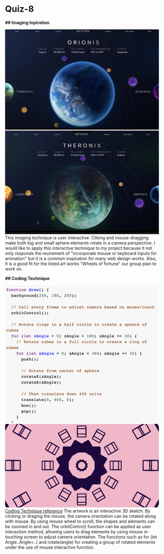 # Quiz-8
**## Imaging Inpiration**

![Example images](readmeImages/Inspiration1.png)
![Example images](readmeImages/Inspiration2.png)
This imaging technique is user interactive. Cliking and mouse-dragging make both big and small sphere elements rotate in a camera perspective. I would like to apply this interactive technique to my project because it not only responds the reuirement of "incorporate mouse or keyboard inputs for animation" but it is a common inspiration for many web design works. Also, It is a good fit for the listed art works "Wheels of fortune" our group plan to work on.

**## Coding Technique**

![Example images](readmeImages/codingtech.png)
![Example images](readmeImages/codingtech1.png)
[Coding Technique reference](https://p5js.org/examples/3d-orbit-control/)
The artwork is an interactive 3D sketch. By clicking or draging the mouse, the camera orientation can be rotated along with mouse. By using mouse wheel to scroll, the shapes and elements can be zoomed in and out. The orbitContro() function can be applied as user interaction method, allowing users to drag elements by using mouse or touching screen to adjust camera orientation. The functions such as for (let Angle..Angle<..) and rotate(angle) for creating a group of rotated elements under the use of mouse interactive function.